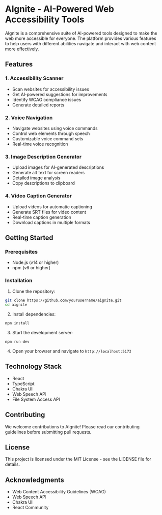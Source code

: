 # AIgnite - AI-Powered Web Accessibility Tools

AIgnite is a comprehensive suite of AI-powered tools designed to make the web more accessible for everyone. The platform provides various features to help users with different abilities navigate and interact with web content more effectively.

## Features

### 1. Accessibility Scanner
- Scan websites for accessibility issues
- Get AI-powered suggestions for improvements
- Identify WCAG compliance issues
- Generate detailed reports

### 2. Voice Navigation
- Navigate websites using voice commands
- Control web elements through speech
- Customizable voice command sets
- Real-time voice recognition

### 3. Image Description Generator
- Upload images for AI-generated descriptions
- Generate alt text for screen readers
- Detailed image analysis
- Copy descriptions to clipboard

### 4. Video Caption Generator
- Upload videos for automatic captioning
- Generate SRT files for video content
- Real-time caption generation
- Download captions in multiple formats

## Getting Started

### Prerequisites
- Node.js (v14 or higher)
- npm (v6 or higher)

### Installation

1. Clone the repository:
```bash
git clone https://github.com/yourusername/aignite.git
cd aignite
```

2. Install dependencies:
```bash
npm install
```

3. Start the development server:
```bash
npm run dev
```

4. Open your browser and navigate to `http://localhost:5173`

## Technology Stack

- React
- TypeScript
- Chakra UI
- Web Speech API
- File System Access API

## Contributing

We welcome contributions to AIgnite! Please read our contributing guidelines before submitting pull requests.

## License

This project is licensed under the MIT License - see the LICENSE file for details.

## Acknowledgments

- Web Content Accessibility Guidelines (WCAG)
- Web Speech API
- Chakra UI
- React Community

